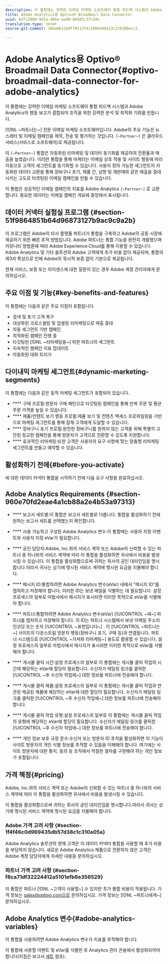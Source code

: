 ```yaml
---
description: 이 통합에는 강력한 이메일 마케팅 소프트웨어 통합 피드백 시스템과 Adobe Analytics의 행동 보고가 결합되어 조직을 위한 강력한 분석 및 최적화 기회를 만듭니다.
title: Adobe Analytics용 Optivo® Broadmail Data Connector
uuid: bd713080-9d1a-49ee-aad0-86dd5c37c34a
translation-type: tm+mt
source-git-commit: 16ba0b12e0f70112f4c10804d0a13c278388ecc2

---
```



# Adobe Analytics용 Optivo® Broadmail Data Connector{#optivo-broadmail-data-connector-for-adobe-analytics}

이 통합에는 강력한 이메일 마케팅 소프트웨어 통합 피드백 시스템과 Adobe Analytics의 행동 보고가 결합되어 조직을 위한 강력한 분석 및 최적화 기회를 만듭니다.

[!DNL ~파트너는~] 전문 이메일 마케팅 소프트웨어입니다. Adobe의 주요 기능은 뉴스레터 및 이메일 캠페인을 제작, 전송 및 평가하는 것입니다. `[~Partner~]` 은 클라우드 서비스(서비스로 소프트웨어)로 제공됩니다.

이 `[~Partner~]` 통합은 자동화된 리마케팅 및 데이터 동기화를 제공하여 전환율과 매출을 높였습니다. 이러한 통합을 통해 마케터는 이메일 상호 작용 및 사이트 행동에 따라 자동으로 고객의 세그먼트를 동기화할 수 있습니다. 사용자 정의 가능한 세그먼트의 자동화된 데이터 교환을 통해 장바구니 포기, 제품 간, 상향 및 재판매와 같은 매출을 증대시키는 고도로 타겟팅된 이메일 캠페인을 만들 수 있습니다.

이 통합은 성공적인 이메일 캠페인의 지표를 Adobe Analytics `[~Partner~]` 로 교환합니다. 중요한 데이터는 이메일 캠페인 개요에 중앙에서 표시됩니다.

## 데이터 커넥터 실험실 프로그램 {#section-51f9864851b64d96873127b9ac9c9a2b}

이 프로그램은 Adobe의 타사 플랫폼 파트너가 통합을 구축하고 Adobe의 공동 시장에 제공하기 위한 빠른 추적 방법입니다. Adobe 파트너는 통합 기능을 완전히 개발했으며 커뮤니티 방법론에 따라 Adobe Experience Cloud를 통해 이용할 수 있습니다. Adobe Analytics 및 기타 솔루션의 Adobe 고객에게 추가 비용 없이 제공되며, 통합의 제3자 특성으로 인해 Adobe의 묵시적 보증 없이 기본으로 제공됩니다.

현재 서비스, 보증 또는 라이센스에 대한 질문이 있는 경우 Adobe 계정 관리자에게 문의하십시오.

## 주요 이점 및 기능{#key-benefits-and-features}

이 통합에는 다음과 같은 주요 이점이 포함됩니다.

* 검색 및 포기 고객 복구
* 대상화된 크로스셀링 및 업셀링 리마케팅으로 매출 증대
* 자동 세그먼트 기반 캠페인
* 최적화된 캠페인 진행 중
* 타깃팅된 [!DNL ~리마케팅을~] 위한 파트너의 세그먼트
* 지속적인 캠페인 지표 업데이트
* 자동화된 대화 트리거

## 다이내믹 마케팅 세그먼트{#dynamic-marketing-segments}

이 통합에는 다음과 같은 동적 마케팅 세그먼트가 포함되어 있습니다.

* **** 구매 프로필:방문자 구매 패턴으로 타깃팅된 캠페인을 통해 반복 주문 및 평균 주문 가격을 높일 수 있습니다.
* **** 제품/컨텐트 보기 행동 프로필:제품 보기 및 컨텐츠 액세스 프로파일링을 기반으로 마케팅 세그먼트를 통해 잠재 고객에게 도달할 수 있습니다.
* **** 장바구니 포기 프로필:완전한 장바구니를 원하지 않는 고객을 위해 특별히 고안된 정교한 캠페인을 통해 방문자가 고객으로 전환할 수 있도록 지원합니다.
* **** 효과적인 리마케팅:또한 고객은 사용자의 요구 사항에 맞는 맞춤형 리마케팅 세그먼트를 만들고 예약할 수 있습니다.

## 활성화하기 전에{#before-you-activate}

에 대한 데이터 커넥터 통합을 시작하기 전에 다음 요구 사항을 완료하십시오.

## Adobe Analytics Requirements {#section-960e70fd2eae4a1cb88a2e4b53a97313}

* **** 보고서 세트별:이 통합은 보고서 세트별로 다릅니다. 통합을 활성화하기 전에 원하는 보고서 세트를 선택했는지 확인합니다.
* **** 사용 가능하고 구성된 Adobe Analytics 변수:이 통합에는 사용자 지정 이벤트와 사용자 지정 eVar가 필요합니다.

* **** 공인 담당자:Adobe, Inc.와의 서비스 계약 또는 Adobe의 신뢰할 수 있는 파트너 중 하나와의 서비스 계약에 따라 이 통합을 활성화하면 귀사에서 비용을 발생시킬 수 있습니다. 이 통합을 활성화함으로써 귀하는 회사의 공인 대리인임을 명시합니다.따라서 귀사는 상기에 명시된 서비스 계약에 명시된 요금을 지불해야 합니다.
* **** 메시지 ID:통합하려면 Adobe Analytics 변수(eVar) 내에서 "메시지 ID"를 캡처하고 저장해야 합니다. 이러한 ID는 보낸 메일을 식별하는 데 필요합니다. 설정 프로세스의 일부로 마법사에서 메시지가 표시되면 이러한 목적으로 eVar를 식별해야 합니다.
* **** 파트너:통합하려면 Adobe Analytics 변수(eVar) [!UICONTROL ~에~] 파트너를 캡처하고 저장해야 합니다. 이 ID는 파트너 시스템에서 보낸 이메일 주소의 인코딩 또는 숫자 [!UICONTROL ~표현입니다~] . 이 [!UICONTROL ~파트너는~] 사이트의 다운스트림 방문자 행동(장바구니 포기, 구매 등)과 연결됩니다. 파트너 시스템으로 [!UICONTROL ~가져와 리마케팅~] 용도로 활용할 수 있습니다. 설정 프로세스의 일부로 마법사에서 메시지가 표시되면 이러한 목적으로 eVar를 식별해야 합니다.
* **** 게시물 클릭 시간:설정 프로세스의 일부로 이 통합에는 게시물 클릭 작업의 시간에 해당하는 eVar에 할당이 필요합니다. 수신자가 메일링 링크를 클릭한 [!UICONTROL ~후 수신자 작업에~] 대한 정보를 파트너에 전송해야 합니다.

* **** 게시물 클릭 제품:설정 프로세스의 일부로 이 통합에는 게시물 클릭 작업과 연관된 제공된 제품에 해당하는 eVar에 대한 할당이 필요합니다. 수신자가 메일링 링크를 클릭한 [!UICONTROL ~후 수신자 작업에~] 대한 정보를 파트너에 전송해야 합니다.

* **** 게시물 클릭 작업 유형:설정 프로세스의 일부로 이 통합에는 게시물 클릭 작업의 유형에 해당하는 eVar에 할당이 필요합니다. 수신자가 메일링 링크를 클릭한 [!UICONTROL ~후 수신자 작업에~] 대한 정보를 파트너에 전송해야 합니다.

* **** 개인 정보 보호 규정 준수:수신자 또는 방문자 ID 추적을 활성화하면 이 기능이 사이트 방문자의 개인 식별 정보를 추적할 수 있음을 이해해야 합니다. 여기에는 사이트 방문자에 대한 통지, 동의 등 조직에서 적절한 절차를 구현해야 하는 개인 정보가 포함됩니다.

## 가격 책정{#pricing}

Adobe, Inc.와의 서비스 계약 또는 Adobe의 신뢰할 수 있는 파트너 중 하나와의 서비스 계약에 따라 이 통합을 활성화하면 귀사에서 비용을 발생시킬 수 있습니다.

이 통합을 활성화함으로써 귀하는 회사의 공인 대리인임을 명시합니다.따라서 귀사는 상기에 명시된 서비스 계약에 명시된 요금을 지불해야 합니다.

### Adobe 가격 고려 사항 {#section-1f4f46c0d969435db57d38c1c310a05a}

Adobe Analytics 솔루션의 현재 고객은 이 데이터 커넥터 통합을 사용할 때 추가 비용을 부담하지 않습니다. 새로운 Adobe Analytics 제품으로 전환하지 않은 고객은 Adobe 계정 담당자에게 자세한 내용을 문의하십시오.

### 파트너 가격 고려 사항 {#section-f8ca71df32224412a5101efb6e356529}

이 통합은 파트너 [!DNL ~고객이 사용할~] 수 있지만 추가 통합 비용이 적용됩니다. 가격 정보는 sales@optivo.com으로 문의하십시오. 가격 정보는 [!DNL ~파트너에게~] 문의하십시오.

## Adobe Analytics 변수{#adobe-analytics-variables}

이 통합을 사용하려면 Adobe Analytics 변수가 지표를 추적해야 합니다.

이 통합에 사용할 이벤트 및 eVar를 식별한 후 Analytics 관리 콘솔에서 활성화되어야 합니다(지침은 보고서 [세트](https://docs.adobe.com/content/help/en/analytics/admin/manage-report-suites/report-suites-admin.html) 참조).
